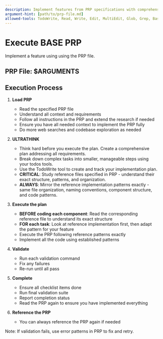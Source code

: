 ```yaml
---
description: Implement features from PRP specifications with comprehensive validation and testing
argument-hint: [path/to/prp-file.md]
allowed-tools: TodoWrite, Read, Write, Edit, MultiEdit, Glob, Grep, Bash, NotebookEdit
---
```


# Execute BASE PRP

Implement a feature using using the PRP file.

## PRP File: $ARGUMENTS

## Execution Process

1. **Load PRP**
    - Read the specified PRP file
    - Understand all context and requirements
    - Follow all instructions in the PRP and extend the research if needed
    - Ensure you have all needed context to implement the PRP fully
    - Do more web searches and codebase exploration as needed

2. **ULTRATHINK**
    - Think hard before you execute the plan. Create a comprehensive plan
      addressing all requirements.
    - Break down complex tasks into smaller, manageable steps using your todos
      tools.
    - Use the TodoWrite tool to create and track your implementation plan.
    - **CRITICAL**: Study reference files specified in PRP - understand their
      exact structure, patterns, and organization.
    - **ALWAYS**: Mirror the reference implementation patterns exactly - same
      file organization, naming conventions, component structure, and code
      patterns.

3. **Execute the plan**
    - **BEFORE coding each component**: Read the corresponding reference file to
      understand its exact structure
    - **FOR each task**: Look at reference implementation first, then adapt the
      pattern for your feature
    - Execute the PRP following reference patterns exactly
    - Implement all the code using established patterns

4. **Validate**
    - Run each validation command
    - Fix any failures
    - Re-run until all pass

5. **Complete**
    - Ensure all checklist items done
    - Run final validation suite
    - Report completion status
    - Read the PRP again to ensure you have implemented everything

6. **Reference the PRP**
    - You can always reference the PRP again if needed

Note: If validation fails, use error patterns in PRP to fix and retry.

